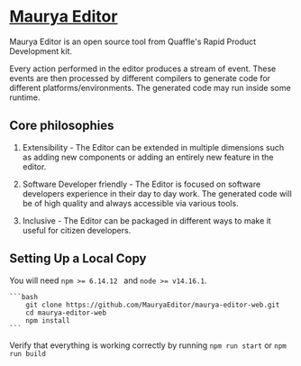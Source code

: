 # [Maurya Editor](https://mauryaeditor.com)

Maurya Editor is an open source tool from Quaffle's Rapid Product Development kit.

Every action performed in the editor produces a stream of event. These events are then processed by different compilers to generate code for different platforms/environments. The generated code may run inside some runtime.

<a name="philosophies"></a>

## Core philosophies

1. Extensibility - The Editor can be extended in multiple dimensions such as adding new components or adding an entirely new feature in the editor.

2. Software Developer friendly - The Editor is focused on software developers experience in their day to day work. The generated code will be of high quality and always accessible via various tools.

3. Inclusive - The Editor can be packaged in different ways to make it useful for citizen developers.

<a name="set-local-copy"></a>

## Setting Up a Local Copy

You will need `npm >= 6.14.12 ` and `node >= v14.16.1`.

    ```bash
        git clone https://github.com/MauryaEditor/maurya-editor-web.git
        cd maurya-editor-web
        npm install
    ```

Verify that everything is working correctly by running `npm run start` or `npm run build`
